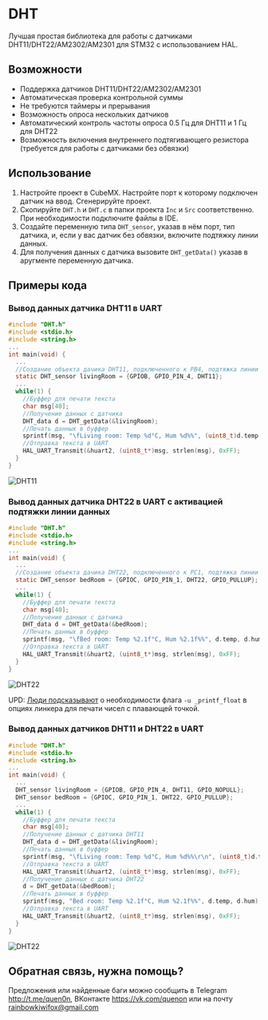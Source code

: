 # DHT
Лучшая простая библиотека для работы с датчиками DHT11/DHT22/AM2302/AM2301 для STM32 с использованием HAL.
## Возможности
- Поддержка датчиков DHT11/DHT22/AM2302/AM2301
- Автоматическая проверка контрольной суммы
- Не требуются таймеры и прерывания
- Возможность опроса нескольких датчиков
- Автоматический контроль частоты опроса 0.5 Гц для DHT11 и 1 Гц для DHT22  
- Возможность включения внутреннего подтягивающего резистора (требуется для работы с датчиками без обвязки)
## Использование 
1) Настройте проект в CubeMX. Настройте порт к которому подключен датчик на ввод. Сгенерируйте проект.
2) Скопируйте ```DHT.h``` и ```DHT.c``` в папки проекта ```Inc``` и ```Src``` соответственно. При необходимости подключите файлы в IDE. 
3) Создайте переменную типа ```DHT_sensor```, указав в нём порт, тип датчика, и, если у вас датчик без обвязки, включите подтяжку линии данных.
4) Для получения данных с датчика вызовите ```DHT_getData()``` указав в аругменте переменную датчика.
## Примеры кода
### Вывод данных датчика DHT11 в UART 
```c
#include "DHT.h"
#include <stdio.h>
#include <string.h>
...
int main(void) {
  ...
  //Создание объекта дачика DHT11, подключенного к PB4, подтяжка линии данных выключена  
  static DHT_sensor livingRoom = {GPIOB, GPIO_PIN_4, DHT11};
  ...
  while(1) {
    //Буффер для печати текста
    char msg[40]; 
    //Получение данных с датчика
    DHT_data d = DHT_getData(&livingRoom); 
    //Печать данных в буффер
    sprintf(msg, "\fLiving room: Temp %d°C, Hum %d%%", (uint8_t)d.temp, (uint8_t)d.hum);
    //Отправка текста в UART
    HAL_UART_Transmit(&huart2, (uint8_t*)msg, strlen(msg), 0xFF);
  }
}
```
![DHT11](https://sun9-81.userapi.com/impf/ruE2LeVxppeuEgoce5fyE3fJw3Y5JjJ8qtbzeA/Pr0FDnGw8a8.jpg?size=549x129&quality=96&sign=f288597d3c3bd288e0b3a62abf632d3f&type=album) 
### Вывод данных датчика DHT22 в UART с активацией подтяжки линии данных
```c
#include "DHT.h"
#include <stdio.h>
#include <string.h>
...
int main(void) {
  ...
  //Создание объекта дачика DHT22, подключенного к PC1, подтяжка линии данных включена  
  static DHT_sensor bedRoom = {GPIOC, GPIO_PIN_1, DHT22, GPIO_PULLUP};
  ...
  while(1) {
    //Буффер для печати текста
    char msg[40]; 
    //Получение данных с датчика
    DHT_data d = DHT_getData(&bedRoom); 
    //Печать данных в буффер
    sprintf(msg, "\fBed room: Temp %2.1f°C, Hum %2.1f%%", d.temp, d.hum);
    //Отправка текста в UART
    HAL_UART_Transmit(&huart2, (uint8_t*)msg, strlen(msg), 0xFF);
  }
}
```
![DHT22](https://sun9-82.userapi.com/impf/CjLCFneoHTeIwtnqngnUUpAXOM3M0a6cUfs87A/KS-KxXq20Wg.jpg?size=549x129&quality=96&sign=a80b6ce8ee98102baa69043d7cca1665&type=album)
   
UPD: [Люди подсказывают](https://github.com/Quen0n/DHT/issues/1) о необходимости флага ```-u _printf_float``` в опциях линкера для печати чисел с плавающей точкой. 
### Вывод данных датчиков DHT11 и DHT22 в UART
```c
#include "DHT.h"
#include <stdio.h>
#include <string.h>
...
int main(void) {
  ...
  DHT_sensor livingRoom = {GPIOB, GPIO_PIN_4, DHT11, GPIO_NOPULL};
  DHT_sensor bedRoom = {GPIOC, GPIO_PIN_1, DHT22, GPIO_PULLUP};
  ...
  while(1) {
    //Буффер для печати текста
    char msg[40];
    //Получение данных с датчика DHT11
    DHT_data d = DHT_getData(&livingRoom);
    //Печать данных в буффер
    sprintf(msg, "\fLiving room: Temp %d°C, Hum %d%%\r\n", (uint8_t)d.temp, (uint8_t)d.hum);
    //Отправка текста в UART
    HAL_UART_Transmit(&huart2, (uint8_t*)msg, strlen(msg), 0xFF);
    //Получение данных с датчика DHT22
    d = DHT_getData(&bedRoom);
    //Печать данных в буффер
    sprintf(msg, "Bed room: Temp %2.1f°C, Hum %2.1f%%", d.temp, d.hum);
    //Отправка текста в UART
    HAL_UART_Transmit(&huart2, (uint8_t*)msg, strlen(msg), 0xFF);
  }
}
```
![DHT22](https://sun9-63.userapi.com/impf/Z93G0lg8AV7Eku4lpz94AFSSt2yqBWR5c7gf2w/Wb7tPIKMmxE.jpg?size=549x129&quality=96&sign=18342a3b5366c2be09813588146ccac1&type=album)

## Обратная связь, нужна помощь?
Предложения или найденные баги можно сообщить в Telegram http://t.me/quen0n, ВКонтакте https://vk.com/quenon или на почту rainbowkiwifox@gmail.com
